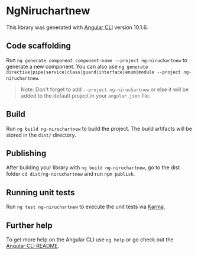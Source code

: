 # NgNiruchartnew

This library was generated with [Angular CLI](https://github.com/angular/angular-cli) version 10.1.6.

## Code scaffolding

Run `ng generate component component-name --project ng-niruchartnew` to generate a new component. You can also use `ng generate directive|pipe|service|class|guard|interface|enum|module --project ng-niruchartnew`.
> Note: Don't forget to add `--project ng-niruchartnew` or else it will be added to the default project in your `angular.json` file. 

## Build

Run `ng build ng-niruchartnew` to build the project. The build artifacts will be stored in the `dist/` directory.

## Publishing

After building your library with `ng build ng-niruchartnew`, go to the dist folder `cd dist/ng-niruchartnew` and run `npm publish`.

## Running unit tests

Run `ng test ng-niruchartnew` to execute the unit tests via [Karma](https://karma-runner.github.io).

## Further help

To get more help on the Angular CLI use `ng help` or go check out the [Angular CLI README](https://github.com/angular/angular-cli/blob/master/README.md).

